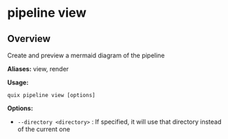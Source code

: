 # pipeline view

## Overview

Create and preview a mermaid diagram of the pipeline

**Aliases:** view, render

**Usage:**

```
quix pipeline view [options]
```

**Options:**

- `--directory <directory>` : If specified, it will use that directory instead of the current one

